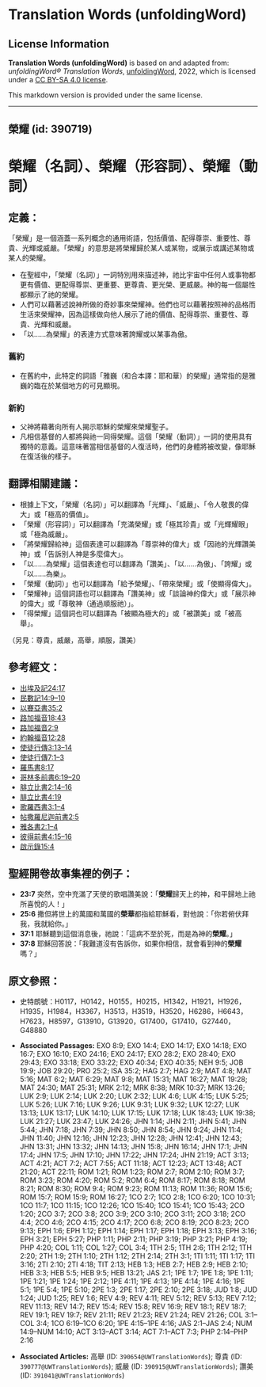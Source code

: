 # Translation Words (unfoldingWord)

## License Information

**Translation Words (unfoldingWord)** is based on and adapted from: _unfoldingWord® Translation Words_, [unfoldingWord](https://unfoldingword.org/utw), 2022, which is licensed under a [CC BY-SA 4.0 license](https://creativecommons.org/licenses/by-sa/4.0/legalcode.en).

This markdown version is provided under the same license.



--------------------------------

## 榮耀 (id: 390719)

榮耀（名詞）、榮耀（形容詞）、榮耀（動詞）
=====================

定義：
---

「榮耀」是一個涵蓋一系列概念的通用術語，包括價值、配得尊崇、重要性、尊貴、光輝或威嚴。「榮耀」的意思是將榮耀歸於某人或某物，或展示或講述某物或某人的榮耀。

* 在聖經中，「榮耀（名詞）」一詞特別用來描述神，祂比宇宙中任何人或事物都更有價值、更配得尊崇、更重要、更尊貴、更光榮、更威嚴。神的每一個屬性都顯示了祂的榮耀。
* 人們可以藉著述說神所做的奇妙事來榮耀神。他們也可以藉著按照神的品格而生活來榮耀神，因為這樣做向他人展示了祂的價值、配得尊崇、重要性、尊貴、光輝和威嚴。
* 「以……為榮耀」的表達方式意味著誇耀或以某事為傲。

### 舊約

* 在舊約中，此特定的詞語「雅巍（和合本譯：耶和華）的榮耀」通常指的是雅巍的臨在於某個地方的可見顯現。

### 新約

* 父神將藉著向所有人揭示耶穌的榮耀來榮耀聖子。
* 凡相信基督的人都將與祂一同得榮耀。這個「榮耀（動詞）」一詞的使用具有獨特的意義。這意味著當相信基督的人復活時，他們的身體將被改變，像耶穌在復活後的樣子。

翻譯相關建議：
-------

* 根據上下文，「榮耀（名詞）」可以翻譯為「光輝」、「威嚴」、「令人敬畏的偉大」或「極高的價值」。
* 「榮耀（形容詞）」可以翻譯為「充滿榮耀」或「極其珍貴」或「光輝耀眼」或「極為威嚴」。
* 「將榮耀歸給神」這個表達可以翻譯為「尊崇神的偉大」或「因祂的光輝讚美神」或「告訴別人神是多麼偉大」。
* 「以……為榮耀」這個表達也可以翻譯為「讚美」、「以……為傲」、「誇耀」或「以……為樂」。
* 「榮耀（動詞）」也可以翻譯為「給予榮耀」、「帶來榮耀」或「使顯得偉大」。
* 「榮耀神」這個詞語也可以翻譯為「讚美神」或「談論神的偉大」或「展示神的偉大」或「尊敬神（通過順服祂）」。
* 「得榮耀」這個詞也可以翻譯為「被顯為極大的」或「被讚美」或「被高舉」。

（另見：尊貴，威嚴，高舉，順服，讚美）

參考經文：
-----

* [出埃及記24:17](https://ref.ly/Exod24:17)
* [民數記14:9–10](https://ref.ly/Num14:9-Num14:10)
* [以賽亞書35:2](https://ref.ly/Isa35:2)
* [路加福音18:43](https://ref.ly/Luke18:43)
* [路加福音2:9](https://ref.ly/Luke2:9)
* [約翰福音12:28](https://ref.ly/John12:28)
* [使徒行傳3:13–14](https://ref.ly/Acts3:13-Acts3:14)
* [使徒行傳7:1–3](https://ref.ly/Acts7:1-Acts7:3)
* [羅馬書8:17](https://ref.ly/Rom8:17)
* [哥林多前書6:19–20](https://ref.ly/1Cor6:19-1Cor6:20)
* [腓立比書2:14–16](https://ref.ly/Phil2:14-Phil2:16)
* [腓立比書4:19](https://ref.ly/Phil4:19)
* [歌羅西書3:1–4](https://ref.ly/Col3:1-Col3:4)
* [帖撒羅尼迦前書2:5](https://ref.ly/1Thess2:5)
* [雅各書2:1–4](https://ref.ly/Jas2:1-Jas2:4)
* [彼得前書4:15–16](https://ref.ly/1Pet4:15-1Pet4:16)
* [啟示錄15:4](https://ref.ly/Rev15:4)

聖經開卷故事集裡的例子：
------------

* **23:7** 突然，空中充滿了天使的歌唱讚美說：「**榮耀**歸天上的神，和平歸地上祂所喜悅的人！」
* **25:6** 撒但將世上的萬國和萬國的**榮華**都指給耶穌看，對他說：「你若俯伏拜我，我就給你。」
* **37:1** 耶穌聽到這個消息後，祂說：「這病不至於死，而是為神的**榮耀**。」
* **37:8** 耶穌回答說：「我難道沒有告訴你，如果你相信，就會看到神的**榮耀**嗎？」

原文參照：
-----

* 史特朗號：H0117，H0142，H0155，H0215，H1342，H1921，H1926，H1935，H1984，H3367，H3513，H3519，H3520，H6286，H6643，H7623，H8597，G13910，G13920，G17400，G17410，G27440，G48880

* **Associated Passages:** EXO 8:9; EXO 14:4; EXO 14:17; EXO 14:18; EXO 16:7; EXO 16:10; EXO 24:16; EXO 24:17; EXO 28:2; EXO 28:40; EXO 29:43; EXO 33:18; EXO 33:22; EXO 40:34; EXO 40:35; NEH 9:5; JOB 19:9; JOB 29:20; PRO 25:2; ISA 35:2; HAG 2:7; HAG 2:9; MAT 4:8; MAT 5:16; MAT 6:2; MAT 6:29; MAT 9:8; MAT 15:31; MAT 16:27; MAT 19:28; MAT 24:30; MAT 25:31; MRK 2:12; MRK 8:38; MRK 10:37; MRK 13:26; LUK 2:9; LUK 2:14; LUK 2:20; LUK 2:32; LUK 4:6; LUK 4:15; LUK 5:25; LUK 5:26; LUK 7:16; LUK 9:26; LUK 9:31; LUK 9:32; LUK 12:27; LUK 13:13; LUK 13:17; LUK 14:10; LUK 17:15; LUK 17:18; LUK 18:43; LUK 19:38; LUK 21:27; LUK 23:47; LUK 24:26; JHN 1:14; JHN 2:11; JHN 5:41; JHN 5:44; JHN 7:18; JHN 7:39; JHN 8:50; JHN 8:54; JHN 9:24; JHN 11:4; JHN 11:40; JHN 12:16; JHN 12:23; JHN 12:28; JHN 12:41; JHN 12:43; JHN 13:31; JHN 13:32; JHN 14:13; JHN 15:8; JHN 16:14; JHN 17:1; JHN 17:4; JHN 17:5; JHN 17:10; JHN 17:22; JHN 17:24; JHN 21:19; ACT 3:13; ACT 4:21; ACT 7:2; ACT 7:55; ACT 11:18; ACT 12:23; ACT 13:48; ACT 21:20; ACT 22:11; ROM 1:21; ROM 1:23; ROM 2:7; ROM 2:10; ROM 3:7; ROM 3:23; ROM 4:20; ROM 5:2; ROM 6:4; ROM 8:17; ROM 8:18; ROM 8:21; ROM 8:30; ROM 9:4; ROM 9:23; ROM 11:13; ROM 11:36; ROM 15:6; ROM 15:7; ROM 15:9; ROM 16:27; 1CO 2:7; 1CO 2:8; 1CO 6:20; 1CO 10:31; 1CO 11:7; 1CO 11:15; 1CO 12:26; 1CO 15:40; 1CO 15:41; 1CO 15:43; 2CO 1:20; 2CO 3:7; 2CO 3:8; 2CO 3:9; 2CO 3:10; 2CO 3:11; 2CO 3:18; 2CO 4:4; 2CO 4:6; 2CO 4:15; 2CO 4:17; 2CO 6:8; 2CO 8:19; 2CO 8:23; 2CO 9:13; EPH 1:6; EPH 1:12; EPH 1:14; EPH 1:17; EPH 1:18; EPH 3:13; EPH 3:16; EPH 3:21; EPH 5:27; PHP 1:11; PHP 2:11; PHP 3:19; PHP 3:21; PHP 4:19; PHP 4:20; COL 1:11; COL 1:27; COL 3:4; 1TH 2:5; 1TH 2:6; 1TH 2:12; 1TH 2:20; 2TH 1:9; 2TH 1:10; 2TH 1:12; 2TH 2:14; 2TH 3:1; 1TI 1:11; 1TI 1:17; 1TI 3:16; 2TI 2:10; 2TI 4:18; TIT 2:13; HEB 1:3; HEB 2:7; HEB 2:9; HEB 2:10; HEB 3:3; HEB 5:5; HEB 9:5; HEB 13:21; JAS 2:1; 1PE 1:7; 1PE 1:8; 1PE 1:11; 1PE 1:21; 1PE 1:24; 1PE 2:12; 1PE 4:11; 1PE 4:13; 1PE 4:14; 1PE 4:16; 1PE 5:1; 1PE 5:4; 1PE 5:10; 2PE 1:3; 2PE 1:17; 2PE 2:10; 2PE 3:18; JUD 1:8; JUD 1:24; JUD 1:25; REV 1:6; REV 4:9; REV 4:11; REV 5:12; REV 5:13; REV 7:12; REV 11:13; REV 14:7; REV 15:4; REV 15:8; REV 16:9; REV 18:1; REV 18:7; REV 19:1; REV 19:7; REV 21:11; REV 21:23; REV 21:24; REV 21:26; COL 3:1–COL 3:4; 1CO 6:19–1CO 6:20; 1PE 4:15–1PE 4:16; JAS 2:1–JAS 2:4; NUM 14:9–NUM 14:10; ACT 3:13–ACT 3:14; ACT 7:1–ACT 7:3; PHP 2:14–PHP 2:16
* **Associated Articles:** 高舉 (ID: `390654@UWTranslationWords`); 尊貴 (ID: `390777@UWTranslationWords`); 威嚴 (ID: `390915@UWTranslationWords`); 讚美 (ID: `391041@UWTranslationWords`)

